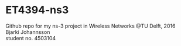 # ET4394-ns3
Github repo for my ns-3 project in Wireless Networks @TU Delft, 2016<br>
Bjarki Johannsson<br>
student no. 4503104<br>

